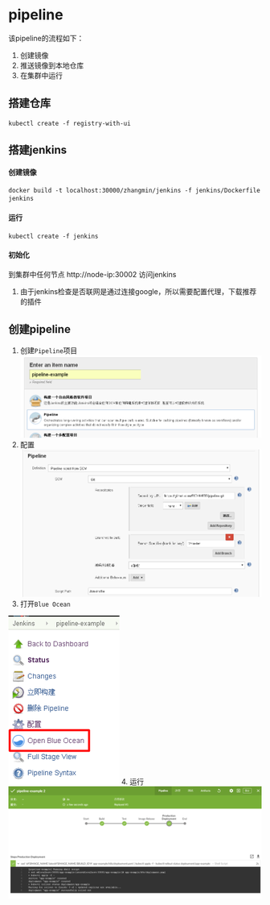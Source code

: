 # pipeline

该pipeline的流程如下：
1. 创建镜像
2. 推送镜像到本地仓库
3. 在集群中运行

## 搭建仓库
```
kubectl create -f registry-with-ui
```

## 搭建jenkins

#### 创建镜像
```
docker build -t localhost:30000/zhangmin/jenkins -f jenkins/Dockerfile jenkins
```

#### 运行
```
kubectl create -f jenkins
```

#### 初始化

到集群中任何节点 http://node-ip:30002 访问jenkins

1. 由于jenkins检查是否联网是通过连接google，所以需要配置代理，下载推荐的插件


## 创建pipeline

1. 创建```Pipeline```项目
![image](https://raw.githubusercontent.com/512444693/resources/master/pipeline/1.png)
2. 配置
![image](https://raw.githubusercontent.com/512444693/resources/master/pipeline/2.png)
3. 打开```Blue Ocean```

![image](https://raw.githubusercontent.com/512444693/resources/master/pipeline/3.png)
4. 运行
![image](https://raw.githubusercontent.com/512444693/resources/master/pipeline/4.png)
